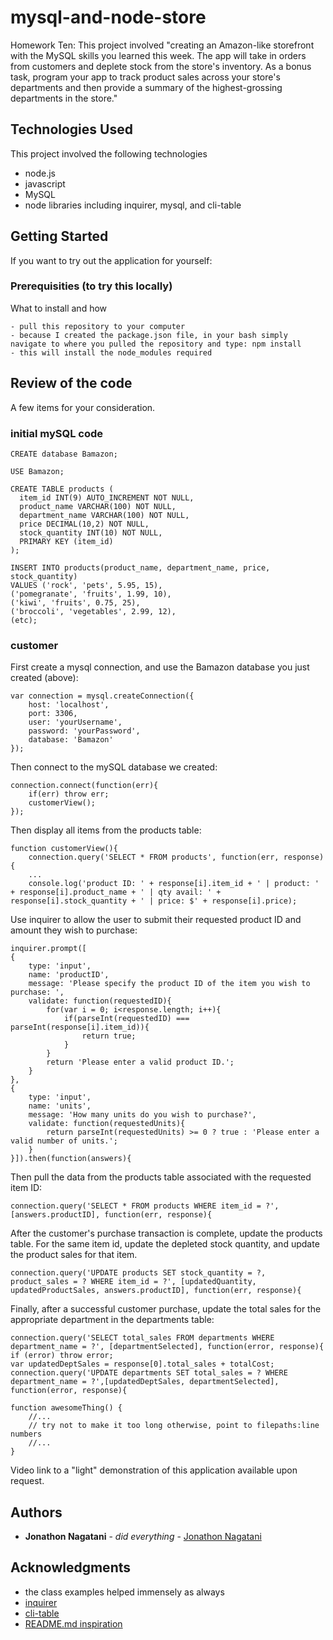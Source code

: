 # mysql-and-node-store
Homework Ten: This project involved "creating an Amazon-like storefront with the MySQL skills you learned this week. The app will take in orders from customers and deplete stock from the store's inventory. As a bonus task, program your app to track product sales across your store's departments and then provide a summary of the highest-grossing departments in the store."


## Technologies Used
This project involved the following technologies
- node.js
- javascript
- MySQL
- node libraries including inquirer, mysql, and cli-table

## Getting Started

If you want to try out the application for yourself:

### Prerequisities (to try this locally)

What to install and how

```
- pull this repository to your computer
- because I created the package.json file, in your bash simply navigate to where you pulled the repository and type: npm install
- this will install the node_modules required
```

## Review of the code
A few items for your consideration.

### initial mySQL code
```
CREATE database Bamazon;

USE Bamazon;

CREATE TABLE products (
  item_id INT(9) AUTO_INCREMENT NOT NULL,
  product_name VARCHAR(100) NOT NULL,
  department_name VARCHAR(100) NOT NULL,
  price DECIMAL(10,2) NOT NULL,
  stock_quantity INT(10) NOT NULL,
  PRIMARY KEY (item_id)
);

INSERT INTO products(product_name, department_name, price, stock_quantity)
VALUES ('rock', 'pets', 5.95, 15),
('pomegranate', 'fruits', 1.99, 10),
('kiwi', 'fruits', 0.75, 25),
('broccoli', 'vegetables', 2.99, 12),
(etc);
```

### customer

First create a mysql connection, and use the Bamazon database you just created (above):
```
var connection = mysql.createConnection({
	host: 'localhost',
	port: 3306,
	user: 'yourUsername',
	password: 'yourPassword',
	database: 'Bamazon'
});
```

Then connect to the mySQL database we created:
```
connection.connect(function(err){
	if(err) throw err;
	customerView();
});
```

Then display all items from the products table:
```
function customerView(){
	connection.query('SELECT * FROM products', function(err, response){
	...
	console.log('product ID: ' + response[i].item_id + ' | product: ' + response[i].product_name + ' | qty avail: ' + response[i].stock_quantity + ' | price: $' + response[i].price);
```

Use inquirer to allow the user to submit their requested product ID and amount they wish to purchase:
```
inquirer.prompt([
{
	type: 'input',
	name: 'productID',
	message: 'Please specify the product ID of the item you wish to purchase: ',
	validate: function(requestedID){
		for(var i = 0; i<response.length; i++){
			if(parseInt(requestedID) === parseInt(response[i].item_id)){
				return true;
			}
		}
		return 'Please enter a valid product ID.';
	}
},
{
	type: 'input',
	name: 'units',
	message: 'How many units do you wish to purchase?',
	validate: function(requestedUnits){
		return parseInt(requestedUnits) >= 0 ? true : 'Please enter a valid number of units.';
	}
}]).then(function(answers){
```

Then pull the data from the products table associated with the requested item ID:
```
connection.query('SELECT * FROM products WHERE item_id = ?', [answers.productID], function(err, response){
```

After the customer's purchase transaction is complete, update the products table. For the same item id, update the depleted stock quantity, and update the product sales for that item.
```
connection.query('UPDATE products SET stock_quantity = ?, product_sales = ? WHERE item_id = ?', [updatedQuantity, updatedProductSales, answers.productID], function(err, response){
```

Finally, after a successful customer purchase, update the total sales for the appropriate department in the departments table:
```
connection.query('SELECT total_sales FROM departments WHERE department_name = ?', [departmentSelected], function(error, response){
if (error) throw error;
var updatedDeptSales = response[0].total_sales + totalCost;
connection.query('UPDATE departments SET total_sales = ? WHERE department_name = ?',[updatedDeptSales, departmentSelected], function(error, response){
```







```
function awesomeThing() {
    //...
    // try not to make it too long otherwise, point to filepaths:line numbers
    //...
}
```
Video link to a "light" demonstration of this application available upon request.

## Authors

* **Jonathon Nagatani** - *did everything* - [Jonathon Nagatani](https://github.com/nmsb10)

## Acknowledgments

* the class examples helped immensely as always
* [inquirer](https://github.com/SBoudrias/Inquirer.js/tree/master/examples)
* [cli-table](https://github.com/Automattic/cli-table/blob/master/README.md)
* [README.md inspiration](https://gist.github.com/ntuvera/7b72eb92c33ed423155f7bf31443a439)